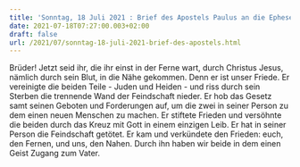 ```yaml
---
title: 'Sonntag, 18 Juli 2021 : Brief des Apostels Paulus an die Epheser 2,13-18.'
date: 2021-07-18T07:27:00.003+02:00
draft: false
url: /2021/07/sonntag-18-juli-2021-brief-des-apostels.html
---
```


Brüder! Jetzt seid ihr, die ihr einst in der Ferne wart, durch Christus Jesus, nämlich durch sein Blut, in die Nähe gekommen. Denn er ist unser Friede. Er vereinigte die beiden Teile - Juden und Heiden - und riss durch sein Sterben die trennende Wand der Feindschaft nieder. Er hob das Gesetz samt seinen Geboten und Forderungen auf, um die zwei in seiner Person zu dem einen neuen Menschen zu machen. Er stiftete Frieden und versöhnte die beiden durch das Kreuz mit Gott in einem einzigen Leib. Er hat in seiner Person die Feindschaft getötet. Er kam und verkündete den Frieden: euch, den Fernen, und uns, den Nahen. Durch ihn haben wir beide in dem einen Geist Zugang zum Vater.